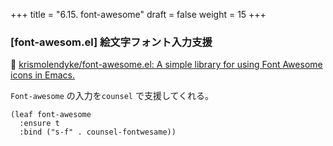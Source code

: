 +++
title = "6.15. font-awesome"
draft = false
weight = 15
+++
### [font-awesom.el] 絵文字フォント入力支援
🔗 [krismolendyke/font-awesome.el: A simple library for using Font Awesome icons in Emacs.](https://github.com/krismolendyke/font-awesome.el) 

`Font-awesome` の入力を`counsel` で支援してくれる。

```elisp
(leaf font-awesome
  :ensure t
  :bind ("s-f" . counsel-fontwesame))
```

